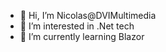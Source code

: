 - 👋 Hi, I’m Nicolas@DVIMultimedia
- 👀 I’m interested in .Net tech
- 🌱 I’m currently learning Blazor

<!---
DVIMultimedia/DVIMultimedia is a ✨ special ✨ repository because its `README.md` (this file) appears on your GitHub profile.
You can click the Preview link to take a look at your changes.
--->
